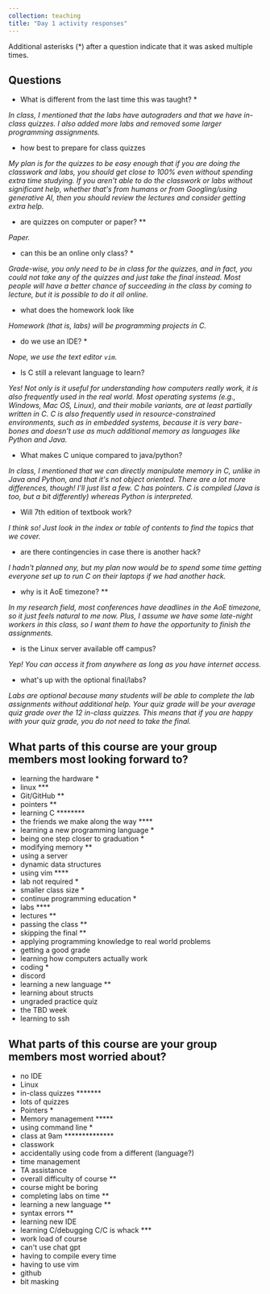 ```yaml
---
collection: teaching
title: "Day 1 activity responses"
---
```


Additional asterisks (*) after a question indicate that it was asked multiple
times.

## Questions

* What is different from the last time this was taught? *

*In class, I mentioned that the labs have autograders and that we have in-class
quizzes. I also added more labs and removed some larger programming
assignments.*

* how best to prepare for class quizzes

*My plan is for the quizzes to be easy enough that if you are doing the
classwork and labs, you should get close to 100% even without spending extra
time studying. If you aren't able to do the classwork or labs without
significant help, whether that's from humans or from Googling/using generative
AI, then you should review the lectures and consider getting extra help.*

* are quizzes on computer or paper? **

*Paper.*

* can this be an online only class? *

*Grade-wise, you only need to be in class for the quizzes, and in fact, you
could not take any of the quizzes and just take the final instead. Most people
will have a better chance of succeeding in the class by coming to lecture, but
it is possible to do it all online.*

* what does the homework look like

*Homework (that is, labs) will be programming projects in C.*

* do we use an IDE? *

*Nope, we use the text editor `vim`.*

* Is C still a relevant language to learn?

*Yes! Not only is it useful for understanding how computers really
work, it is also frequently used in the real world. Most operating systems
(e.g., Windows, Mac OS, Linux), and their mobile variants, are at least partially written in C. C is also
frequently used in resource-constrained environments, such as in embedded
systems, because it is very bare-bones and doesn't use as much additional
memory as languages like Python and Java.*

* What makes C unique compared to java/python?

*In class, I mentioned that we can directly manipulate memory in C, unlike in
Java and Python, and that it's not object oriented. There are a lot more
differences, though! I'll just list a few. C has pointers. C is compiled (Java
is too, but a bit differently) whereas Python is interpreted.*

* Will 7th edition of textbook work?

*I think so! Just look in the index or table of contents to find the topics
that we cover.*

* are there contingencies in case there is another hack?

*I hadn't planned any, but my plan now would be to spend some time getting
everyone set up to run C on their laptops if we had another hack.*

* why is it AoE timezone? **

*In my research field, most conferences have deadlines in the AoE timezone, so
it just feels natural to me now. Plus, I assume we have some late-night workers
in this class, so I want them to have the opportunity to finish the assignments.*

* is the Linux server available off campus?

*Yep! You can access it from anywhere as long as you have internet access.*

* what's up with the optional final/labs?

*Labs are optional because many students will be able to complete the lab
assignments without additional help. Your quiz grade will be 
your average quiz grade over the 12 in-class quizzes.
This means that if you are happy with your quiz grade, you do not need to take
the final.*

## What parts of this course are your group members most looking forward to?

* learning the hardware \*
* linux \*\*\*
* Git/GitHub \*\*
* pointers \*\*
* learning C \*\*\*\*\*\*\*\*
* the friends we make along the way \*\*\*\*
* learning a new programming language *
* being one step closer to graduation *
* modifying memory \*\*
* using a server
* dynamic data structures
* using vim \*\*\*\*
* lab not required *
* smaller class size *
* continue programming education *
* labs \*\*\*\*
* lectures \*\*
* passing the class \*\*
* skipping the final \*\*
* applying programming knowledge to real world problems
* getting a good grade
* learning how computers actually work
* coding *
* discord
* learning a new language \*\*
* learning about structs
* ungraded practice quiz
* the TBD week
* learning to ssh

## What parts of this course are your group members most worried about?

* no IDE
* Linux
* in-class quizzes \*\*\*\*\*\*\*
* lots of quizzes
* Pointers *
* Memory management \*\*\*\*\*
* using command line *
* class at 9am \*\*\*\*\*\*\*\*\*\*\*\*\*\*
* classwork
* accidentally using code from a different (language?)
* time management
* TA assistance
* overall difficulty of course **
* course might be boring
* completing labs on time **
* learning a new language **
* syntax errors **
* learning new IDE
* learning C/debugging C/C is whack \*\*\*
* work load of course
* can't use chat gpt
* having to compile every time
* having to use vim
* github
* bit masking
